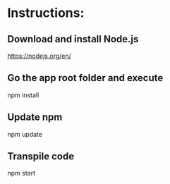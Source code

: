 # Instructions:

## Download and install Node.js
https://nodejs.org/en/

## Go the app root folder and execute
npm install

## Update npm
npm update

## Transpile code
npm start



